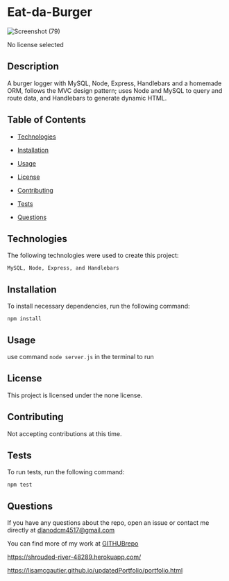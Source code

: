 # Eat-da-Burger

![Screenshot (79)](https://user-images.githubusercontent.com/62854999/97097079-abbee880-1642-11eb-8848-c5f55c93a068.png)

No license selected

## Description

A burger logger with MySQL, Node, Express, Handlebars and a homemade ORM, follows the MVC design pattern; uses Node and MySQL to query and route data, and Handlebars to generate dynamic HTML.

## Table of Contents

* [Technologies](#technologies)

* [Installation](#installation)

* [Usage](#usage)

* [License](#license)

* [Contributing](#contributing)

* [Tests](#tests)

* [Questions](#questions)


## Technologies

The following technologies were used to create this project:

```
MySQL, Node, Express, and Handlebars
```

## Installation

To install necessary dependencies, run the following command:

```
npm install
```

## Usage

use command `node server.js` in the terminal to run

## License

This project is licensed under the none license.

## Contributing

Not accepting contributions at this time.

## Tests

To run tests, run the following command:

```
npm test
```

## Questions

If you have any questions about the repo, open an issue or contact me directly at dlanodcm4517@gmail.com

You can find more of my work at [GITHUBrepo](https://github.com/lisamcgautier)

https://shrouded-river-48289.herokuapp.com/

https://lisamcgautier.github.io/updatedPortfolio/portfolio.html
